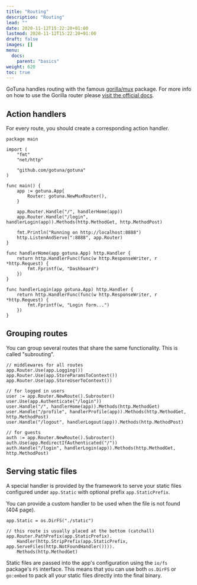 ```yaml
---
title: "Routing"
description: "Routing"
lead: ""
date: 2020-11-12T15:22:20+01:00
lastmod: 2020-11-12T15:22:20+01:00
draft: false
images: []
menu: 
  docs:
    parent: "basics"
weight: 620
toc: true
---
```


GoTuna handles routing with the famous [gorilla/mux](https://github.com/gorilla/mux) package.
For more info on how to use the Gorilla router please [visit the official docs](https://github.com/gorilla/mux).

## Action handlers
For every route, you should create a corresponding action handler.

```
package main

import (
	"fmt"
	"net/http"

	"github.com/gotuna/gotuna"
)

func main() {
	app := gotuna.App{
		Router: gotuna.NewMuxRouter(),
	}

	app.Router.Handle("/", handlerHome(app))
	app.Router.Handle("/login", handlerLogin(app)).Methods(http.MethodGet, http.MethodPost)

	fmt.Println("Running on http://localhost:8888")
	http.ListenAndServe(":8888", app.Router)
}

func handlerHome(app gotuna.App) http.Handler {
	return http.HandlerFunc(func(w http.ResponseWriter, r *http.Request) {
		fmt.Fprintf(w, "Dashboard")
	})
}

func handlerLogin(app gotuna.App) http.Handler {
	return http.HandlerFunc(func(w http.ResponseWriter, r *http.Request) {
		fmt.Fprintf(w, "Login form...")
	})
}
```

## Grouping routes
You can group several routes that share the same functionality. This is called "subrouting".


```
// middlewares for all routes
app.Router.Use(app.Logging())
app.Router.Use(app.StoreParamsToContext())
app.Router.Use(app.StoreUserToContext())

// for logged in users
user := app.Router.NewRoute().Subrouter()
user.Use(app.Authenticate("/login"))
user.Handle("/", handlerHome(app)).Methods(http.MethodGet)
user.Handle("/profile", handlerProfile(app)).Methods(http.MethodGet, http.MethodPost)
user.Handle("/logout", handlerLogout(app)).Methods(http.MethodPost)

// for guests
auth := app.Router.NewRoute().Subrouter()
auth.Use(app.RedirectIfAuthenticated("/"))
auth.Handle("/login", handlerLogin(app)).Methods(http.MethodGet, http.MethodPost)
```

## Serving static files
A special handler is provided by the framework to serve your static files 
configured under `app.Static` with optional prefix `app.StaticPrefix`.

You can provide a custom handler to be used when the file is not found (404 page).

```
app.Static = os.DirFS("./static")

// this route is usually placed at the bottom (catchall)
app.Router.PathPrefix(app.StaticPrefix).
	Handler(http.StripPrefix(app.StaticPrefix, app.ServeFiles(http.NotFoundHandler()))).
	Methods(http.MethodGet)
```

Static files are passed into the app's configuration using 
the `io/fs` package's `FS` interface. 
This means that you can use both `os.DirFS` or `go:embed` to 
pack all your static files directly into the final binary.
